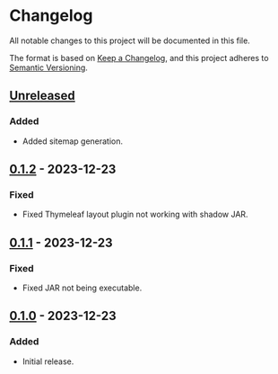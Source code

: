 # Changelog

All notable changes to this project will be documented in this file.

The format is based on [Keep a Changelog](https://keepachangelog.com/en/1.0.0/), and this project adheres
to [Semantic Versioning](https://semver.org/spec/v2.0.0.html).

## [Unreleased]

### Added

-  Added sitemap generation.

## [0.1.2] - 2023-12-23

### Fixed

-   Fixed Thymeleaf layout plugin not working with shadow JAR.

## [0.1.1] - 2023-12-23

### Fixed

-   Fixed JAR not being executable.

## [0.1.0] - 2023-12-23

### Added

-   Initial release.

[Unreleased]: https://github.com/refinedmods/refinedsites/compare/v0.1.2...HEAD

[0.1.2]: https://github.com/refinedmods/refinedsites/compare/v0.1.1...v0.1.2

[0.1.1]: https://github.com/refinedmods/refinedsites/compare/v0.1.0...v0.1.1

[0.1.0]: https://github.com/refinedmods/refinedsites/compare/32dcd996fc886487d1de05db803bb4e3e1bda6cd...v0.1.0
